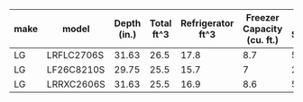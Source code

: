 | make |  model | Depth (in.) | Total ft^3 | Refrigerator ft^3 | Freezer Capacity (cu. ft.) | Num Shelves | Num Drawers/Crispers | Num Door Bins | source link(s) |
|------|--------|-------|------|------|-----|---|--|---|----|
| LG | LRFLC2706S | 31.63 | 26.5 | 17.8 | 8.7 | 5 | 3 | 8 | [ABT](https://www.abt.com/LG-26-Cu.-Ft.-French-Door-Refrigerator-36-Inch-Wide-ADA-in-PrintProof-Stainless-Steel-LRFXC2606S/p/193541.html) |
| LG | LF26C8210S | 29.75 | 25.5 | 15.7 | 7 | 2.8 | 2 | 6 | [ABT](https://www.abt.com/LG-26-Cu.-Ft.-French-Door-Refrigerator-36-Inch-Wide-ADA-in-PrintProof-Stainless-Steel-LRFXC2606S/p/193541.html?eKey=eec94fa6bb23ad2ee8a8bf01c001257e0748c66b45a5a687eccb8058cf1cbf4a&trk_contact=LPTIKQIORK8Q1OK883MNIFOBUK&trk_link=IMTMFNNSUIK4LCF21IFQ62MQM0&trk_msg=EMABJFB0GAJ47BGU21945OLR34&trk_sid=ELMMI8TS7FNCQK0JK5S79OG4KC&bvstate=pg:6/ct:r&camptype=cpcChicagoGoogleNonBrand&utm_source=google&utm_medium=cpc&utm_campaign=&gad_source=1&gad_campaignid=22065985133&gbraid=0AAAAADiH7RIZ5hwZKQ_TgFNDIGgnH33y_&gclid=EAIaIQobChMInrz-vfHMkAMVIDcIBR0LRBtIEAAYAiAAEgL5F_D_BwE) |
| LG | LRRXC2606S | 31.63 | 25.5 | 16.9 | 8.6 | 5 | 3 | 8 | [ABT](https://www.abt.com/LG-26-Cu.-Ft.-French-Door-Refrigerator-36-Inch-Wide-ADA-in-PrintProof-Stainless-Steel-LRFXC2606S/p/193541.html) |

